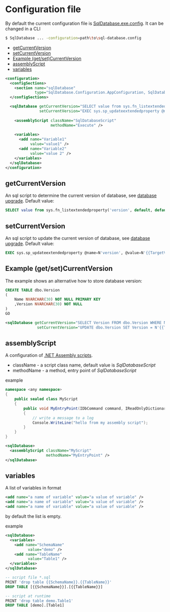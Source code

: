 Configuration file
==================

By default the current configuration file is [SqlDatabase.exe.config](SqlDatabase.exe.config). It can be changed in a CLI
```bash
$ SqlDatabase ... -configuration=path\to\sql-database.config
```


<!-- toc -->
- [getCurrentVersion](#getCurrentVersion)
- [setCurrentVersion](#setCurrentVersion)
- [Example (get/set)CurrentVersion](#Example-(get/set)CurrentVersion)
- [assemblyScript](#assemblyScript)
- [variables](#variables)

<!-- tocstop -->


```xml
<configuration>
  <configSections>
    <section name="sqlDatabase"
             type="SqlDatabase.Configuration.AppConfiguration, SqlDatabase"/>
  </configSections>

  <sqlDatabase getCurrentVersion="SELECT value from sys.fn_listextendedproperty('version', default, default, default, default, default, default)"
               setCurrentVersion="EXEC sys.sp_updateextendedproperty @name=N'version', @value=N'{{TargetVersion}}'">
               
    <assemblyScript className="SqlDatabaseScript"
                    methodName="Execute" />
                    
    <variables>
      <add name="Variable1"
           value="value1" />
      <add name="Variable2"
           value="value 2" />
    </variables>
  </sqlDatabase>
</configuration>
```

## getCurrentVersion
An sql script to determine the current version of database, see [database upgrade](../MigrationStepsFolder).
Default value:
```sql
SELECT value from sys.fn_listextendedproperty('version', default, default, default, default, default, default)
```

## setCurrentVersion
An sql script to update the current version of database, see [database upgrade](../MigrationStepsFolder).
Default value:
```sql
EXEC sys.sp_updateextendedproperty @name=N'version', @value=N'{{TargetVersion}}'
```

## Example (get/set)CurrentVersion
The example shows an alternative how to store database version:
```sql
CREATE TABLE dbo.Version
(
    Name NVARCHAR(30) NOT NULL PRIMARY KEY
    ,Version NVARCHAR(30) NOT NULL
)
GO
```

```xml
<sqlDatabase getCurrentVersion="SELECT Version FROM dbo.Version WHERE Name = 'database'"
              setCurrentVersion="UPDATE dbo.Version SET Version = N'{{TargetVersion}}'' WHERE Name = 'database'" />
```

## assemblyScript
A configuration of [.NET Assembly scripts](../CSharpMirationStep).

* className - a script class name, default value is *SqlDatabaseScript*
* methodName - a method, entry point of *SqlDatabaseScript*

example
```C#
namespace <any namespace>
{
    public sealed class MyScript
    {
        public void MyEntryPoint(IDbCommand command, IReadOnlyDictionary<string, string> variables)
        {
            // write a message to a log
            Console.WriteLine("hello from my assembly script");
        }
    }
}
```
```xml
<sqlDatabase>
  <assemblyScript className="MyScript"
                  methodName="MyEntryPoint" />
</sqlDatabase>
```

## variables
A list of variables in format
```xml
<add name="a name of variable" value="a value of variable" />
<add name="a name of variable" value="a value of variable" />
<add name="a name of variable" value="a value of variable" />
```
by default the list is empty.

example
```xml
<sqlDatabase>
  <variables>
    <add name="SchemaName"
          value="demo" />
    <add name="TableName"
          value="Table1" />
  </variables>
</sqlDatabase>
```
```sql
-- script file *.sql
PRINT 'drop table {{SchemaName}}.{{TableName}}'
DROP TABLE [{{SchemaName}}].[{{TableName}}]

-- script at runtime
PRINT 'drop table demo.Table1'
DROP TABLE [demo].[Table1]
```
